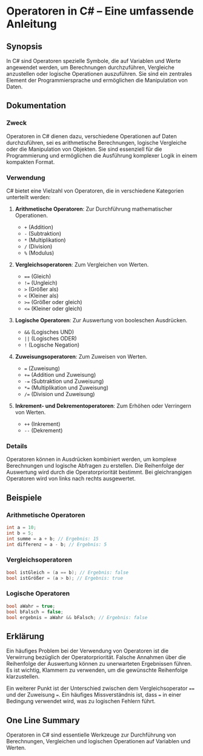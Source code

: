 <!--
Meta Description: # Operatoren in C# – Eine umfassende Anleitung ## Synopsis In C# sind Operatoren spezielle Symbole, die auf Variablen und Werte angewendet werden, um ...
Meta Keywords: und, operatoren, die, von, der
-->

# Operatoren in C# – Eine umfassende Anleitung

## Synopsis
In C# sind Operatoren spezielle Symbole, die auf Variablen und Werte angewendet werden, um Berechnungen durchzuführen, Vergleiche anzustellen oder logische Operationen auszuführen. Sie sind ein zentrales Element der Programmiersprache und ermöglichen die Manipulation von Daten.

## Dokumentation
### Zweck
Operatoren in C# dienen dazu, verschiedene Operationen auf Daten durchzuführen, sei es arithmetische Berechnungen, logische Vergleiche oder die Manipulation von Objekten. Sie sind essenziell für die Programmierung und ermöglichen die Ausführung komplexer Logik in einem kompakten Format.

### Verwendung
C# bietet eine Vielzahl von Operatoren, die in verschiedene Kategorien unterteilt werden:

1. **Arithmetische Operatoren**: Zur Durchführung mathematischer Operationen.
   - `+` (Addition)
   - `-` (Subtraktion)
   - `*` (Multiplikation)
   - `/` (Division)
   - `%` (Modulus)

2. **Vergleichsoperatoren**: Zum Vergleichen von Werten.
   - `==` (Gleich)
   - `!=` (Ungleich)
   - `>` (Größer als)
   - `<` (Kleiner als)
   - `>=` (Größer oder gleich)
   - `<=` (Kleiner oder gleich)

3. **Logische Operatoren**: Zur Auswertung von booleschen Ausdrücken.
   - `&&` (Logisches UND)
   - `||` (Logisches ODER)
   - `!` (Logische Negation)

4. **Zuweisungsoperatoren**: Zum Zuweisen von Werten.
   - `=` (Zuweisung)
   - `+=` (Addition und Zuweisung)
   - `-=` (Subtraktion und Zuweisung)
   - `*=` (Multiplikation und Zuweisung)
   - `/=` (Division und Zuweisung)

5. **Inkrement- und Dekrementoperatoren**: Zum Erhöhen oder Verringern von Werten.
   - `++` (Inkrement)
   - `--` (Dekrement)

### Details
Operatoren können in Ausdrücken kombiniert werden, um komplexe Berechnungen und logische Abfragen zu erstellen. Die Reihenfolge der Auswertung wird durch die Operatorpriorität bestimmt. Bei gleichrangigen Operatoren wird von links nach rechts ausgewertet.

## Beispiele
### Arithmetische Operatoren
```csharp
int a = 10;
int b = 5;
int summe = a + b; // Ergebnis: 15
int differenz = a - b; // Ergebnis: 5
```

### Vergleichsoperatoren
```csharp
bool istGleich = (a == b); // Ergebnis: false
bool istGrößer = (a > b); // Ergebnis: true
```

### Logische Operatoren
```csharp
bool aWahr = true;
bool bFalsch = false;
bool ergebnis = aWahr && bFalsch; // Ergebnis: false
```

## Erklärung
Ein häufiges Problem bei der Verwendung von Operatoren ist die Verwirrung bezüglich der Operatorpriorität. Falsche Annahmen über die Reihenfolge der Auswertung können zu unerwarteten Ergebnissen führen. Es ist wichtig, Klammern zu verwenden, um die gewünschte Reihenfolge klarzustellen.

Ein weiterer Punkt ist der Unterschied zwischen dem Vergleichsoperator `==` und der Zuweisung `=`. Ein häufiges Missverständnis ist, dass `=` in einer Bedingung verwendet wird, was zu logischen Fehlern führt.

## One Line Summary
Operatoren in C# sind essentielle Werkzeuge zur Durchführung von Berechnungen, Vergleichen und logischen Operationen auf Variablen und Werten.